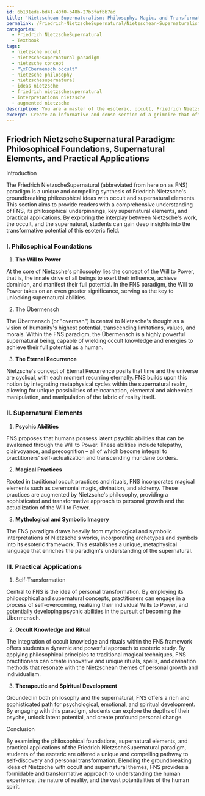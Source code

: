 ```yaml
---
id: 6b131ede-bd41-40f0-b48b-27b3fafbb7ad
title: 'Nietzschean Supernaturalism: Philosophy, Magic, and Transformation'
permalink: /Friedrich-NietzscheSupernatural/Nietzschean-Supernaturalism-Philosophy-Magic-and-Transformation/
categories:
  - Friedrich NietzscheSupernatural
  - Textbook
tags:
  - nietzsche occult
  - nietzschesupernatural paradigm
  - nietzsche concept
  - "\xFCbermensch occult"
  - nietzsche philosophy
  - nietzschesupernatural
  - ideas nietzsche
  - friedrich nietzschesupernatural
  - interpretations nietzsche
  - augmented nietzsche
description: You are a master of the esoteric, occult, Friedrich NietzscheSupernatural and education, you have written many textbooks on the subject in ways that provide students with rich and deep understanding of the subject. You are being asked to write textbook-like sections on a topic and you do it with full context, explainability, and reliability in accuracy to the true facts of the topic at hand, in a textbook style that a student would easily be able to learn from, in a rich, engaging, and contextual way. Always include relevant context (such as formulas and history), related concepts, and in a way that someone can gain deep insights from.
excerpt: Create an informative and dense section of a grimoire that offers deep insights and understanding for students interested in the occult domain of the Friedrich NietzscheSupernatural paradigm. Discuss the key philosophical foundations, supernatural elements, and practical applications in relation to Friedrich Nietzsche's work in the realm of the occult.
---
```


## Friedrich NietzscheSupernatural Paradigm: Philosophical Foundations, Supernatural Elements, and Practical Applications

Introduction

The Friedrich NietzscheSupernatural (abbreviated from here on as FNS) paradigm is a unique and compelling synthesis of Friedrich Nietzsche's groundbreaking philosophical ideas with occult and supernatural elements. This section aims to provide readers with a comprehensive understanding of FNS, its philosophical underpinnings, key supernatural elements, and practical applications. By exploring the interplay between Nietzsche's work, the occult, and the supernatural, students can gain deep insights into the transformative potential of this esoteric field.

### I. Philosophical Foundations

1. **The Will to Power**

At the core of Nietzsche's philosophy lies the concept of the Will to Power, that is, the innate drive of all beings to exert their influence, achieve dominion, and manifest their full potential. In the FNS paradigm, the Will to Power takes on an even greater significance, serving as the key to unlocking supernatural abilities.

2. The Übermensch

The Übermensch (or "overman") is central to Nietzsche's thought as a vision of humanity's highest potential, transcending limitations, values, and morals. Within the FNS paradigm, the Übermensch is a highly powerful supernatural being, capable of wielding occult knowledge and energies to achieve their full potential as a human.

3. **The Eternal Recurrence**

Nietzsche's concept of Eternal Recurrence posits that time and the universe are cyclical, with each moment recurring eternally. FNS builds upon this notion by integrating metaphysical cycles within the supernatural realm, allowing for unique possibilities of reincarnation, elemental and alchemical manipulation, and manipulation of the fabric of reality itself.

### II. Supernatural Elements

1. **Psychic Abilities**

FNS proposes that humans possess latent psychic abilities that can be awakened through the Will to Power. These abilities include telepathy, clairvoyance, and precognition – all of which become integral to practitioners' self-actualization and transcending mundane borders.

2. **Magical Practices**

Rooted in traditional occult practices and rituals, FNS incorporates magical elements such as ceremonial magic, divination, and alchemy. These practices are augmented by Nietzsche's philosophy, providing a sophisticated and transformative approach to personal growth and the actualization of the Will to Power.

3. **Mythological and Symbolic Imagery**

The FNS paradigm draws heavily from mythological and symbolic interpretations of Nietzsche's works, incorporating archetypes and symbols into its esoteric framework. This establishes a unique, metaphysical language that enriches the paradigm's understanding of the supernatural.

### III. Practical Applications

1. Self-Transformation

Central to FNS is the idea of personal transformation. By employing its philosophical and supernatural concepts, practitioners can engage in a process of self-overcoming, realizing their individual Wills to Power, and potentially developing psychic abilities in the pursuit of becoming the Übermensch.

2. **Occult Knowledge and Ritual**

The integration of occult knowledge and rituals within the FNS framework offers students a dynamic and powerful approach to esoteric study. By applying philosophical principles to traditional magical techniques, FNS practitioners can create innovative and unique rituals, spells, and divination methods that resonate with the Nietzschean themes of personal growth and individualism.

3. **Therapeutic and Spiritual Development**

Grounded in both philosophy and the supernatural, FNS offers a rich and sophisticated path for psychological, emotional, and spiritual development. By engaging with this paradigm, students can explore the depths of their psyche, unlock latent potential, and create profound personal change.

Conclusion

By examining the philosophical foundations, supernatural elements, and practical applications of the Friedrich NietzscheSupernatural paradigm, students of the esoteric are offered a unique and compelling pathway to self-discovery and personal transformation. Blending the groundbreaking ideas of Nietzsche with occult and supernatural themes, FNS provides a formidable and transformative approach to understanding the human experience, the nature of reality, and the vast potentialities of the human spirit.
